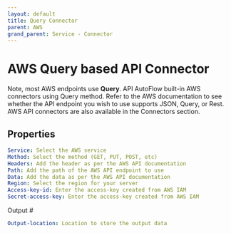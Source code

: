 ```yaml
---
layout: default
title: Query Connector
parent: AWS
grand_parent: Service - Connector
---
```

# AWS Query based API Connector
Note, most AWS endpoints use **Query**.
API AutoFlow built-in AWS connectors using Query method.  Refer to the AWS documentation to see whether the API endpoint you wish to use supports JSON, Query, or Rest.  
AWS API connectors are also available in the Connectors section.

## Properties
```yaml
Service: Select the AWS service
Method: Select the method (GET, PUT, POST, etc)
Headers: Add the header as per the AWS API documentation
Path: Add the path of the AWS API endpoint to use
Data: Add the data as per the AWS API documentation
Region: Select the region for your server
Access-key-id: Enter the access-key created from AWS IAM
Secret-access-key: Enter the access-key created from AWS IAM
```

Output #
```yaml
Output-location: Location to store the output data
```
